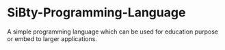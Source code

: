 # SiBty-Programming-Language
A simple programming language which can be used for education purpose or embed to larger applications.
